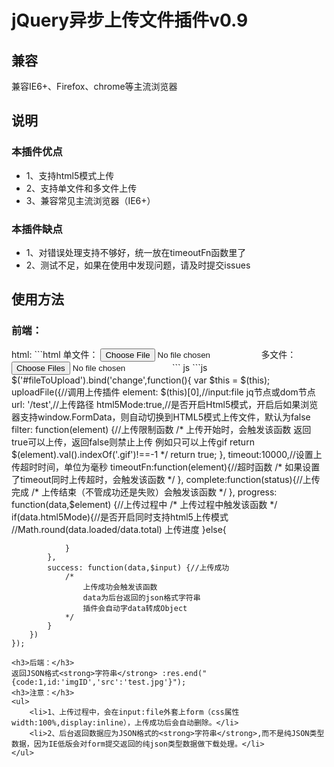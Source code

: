 <h1>jQuery异步上传文件插件v0.9</h1>
<h2>兼容</h2>
<p>兼容IE6+、Firefox、chrome等主流浏览器</p>
<h2>说明</h2>
<h3><pre>本插件优点</pre></h3>
<ul>
	<li>1、支持html5模式上传</li>
	<li>2、支持单文件和多文件上传</li>
	<li>3、兼容常见主流浏览器（IE6+）</li>
</ul>
<h3><pre>本插件缺点</pre></h3>
<ul>
	<li>1、对错误处理支持不够好，统一放在timeoutFn函数里了</li>
	<li>2、测试不足，如果在使用中发现问题，请及时提交issues</li>
</ul>
<h2>使用方法</h2>
<h3>前端：</h3>
html:
```html
单文件：
<input type="file" name="file" id="fileToUpload">
多文件：
<input type="file" name="file" id="fileToUpload" multiple="multiple">
```
js
```js
	$('#fileToUpload').bind('change',function(){
		var $this = $(this);
		uploadFile({//调用上传插件
			element: $(this)[0],//input:file jq节点或dom节点
			url: '/test',//上传路径
			html5Mode:true,//是否开启Html5模式，开启后如果浏览器支持window.FormData，则自动切换到HTML5模式上传文件，默认为false
			filter: function(element) {//上传限制函数
				/*
					上传开始时，会触发该函数
					返回true可以上传，返回false则禁止上传
					例如只可以上传gif
					return $(element).val().indexOf('.gif')!==-1
				*/
				return true;
			},
			timeout:10000,//设置上传超时时间，单位为毫秒
			timeoutFn:function(element){//超时函数
				/*
					如果设置了timeout同时上传超时，会触发该函数
				*/
			},
			complete:function(status){//上传完成
				/*
					上传结束（不管成功还是失败）会触发该函数
				*/
			},
			progress: function(data,$element) {//上传过程中
				/*
					上传过程中触发该函数
				*/
				if(data.html5Mode){//是否开启同时支持html5上传模式
					//Math.round(data.loaded/data.total) 上传进度
				}else{

				}
			},
			success: function(data,$input) {//上传成功
				/*
					上传成功会触发该函数
					data为后台返回的json格式字符串
					插件会自动字data转成Object
				*/
			}
		})
	});
```
<h3>后端：</h3>
返回JSON格式<strong>字符串</strong> :res.end("{code:1,id:'imgID','src':'test.jpg'}");
<h3>注意：</h3>
<ul>
	<li>1、上传过程中，会在input:file外套上form（css属性width:100%,display:inline），上传成功后会自动删除。</li>
	<li>2、后台返回数据应为JSON格式的<strong>字符串</strong>,而不是纯JSON类型数据，因为IE低版会对form提交返回的纯json类型数据做下载处理。</li>
</ul>
